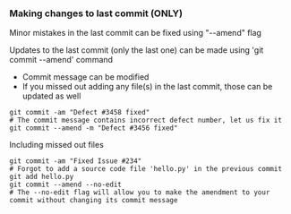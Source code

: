 ### Making changes to last commit (ONLY)

Minor mistakes in the last commit can be fixed using "--amend" flag <br>

Updates to the last commit (only the last one) can be made using 'git commit --amend' command <br>
* Commit message can be modified
* If you missed out adding any file(s) in the last commit, those can be updated as well

```
git commit -am "Defect #3458 fixed"
# The commit message contains incorrect defect number, let us fix it
git commit --amend -m "Defect #3456 fixed"
```

Including missed out files <br>
```
git commit -am "Fixed Issue #234"
# Forgot to add a source code file 'hello.py' in the previous commit
git add hello.py
git commit --amend --no-edit
# The --no-edit flag will allow you to make the amendment to your commit without changing its commit message

```